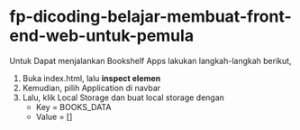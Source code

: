 # fp-dicoding-belajar-membuat-front-end-web-untuk-pemula

Untuk Dapat menjalankan Bookshelf Apps lakukan langkah-langkah berikut,
1. Buka index.html, lalu **inspect elemen**
2. Kemudian, pilih Application di navbar
3. Lalu, klik Local Storage dan buat local storage dengan
   -  Key = BOOKS_DATA
   - Value = []